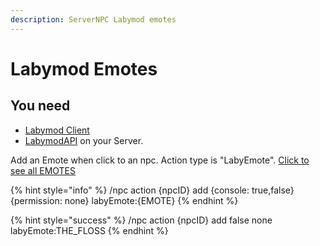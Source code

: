 ```yaml
---
description: ServerNPC Labymod emotes
---
```


# Labymod Emotes

## You need

* [Labymod Client](https://www.labymod.net/download)
* [LabymodAPI](https://www.spigotmc.org/resources/labymod-server-api.52423/) on your Server.

Add an Emote when click to an npc. Action type is "LabyEmote". [Click to see all EMOTES](https://haste.isnakebuzz.com/labyemotes)

{% hint style="info" %}
/npc action {npcID} add {console: true,false} {permission: none} labyEmote:{EMOTE}
{% endhint %}

{% hint style="success" %}
/npc action {npcID} add false none labyEmote:THE\_FLOSS
{% endhint %}



